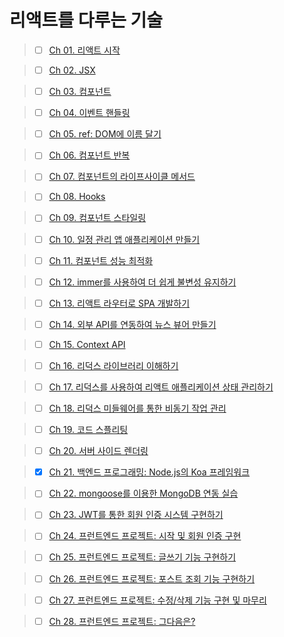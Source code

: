 # 리액트를 다루는 기술

> - [ ] [Ch 01. 리액트 시작](https://github.com/ding-co/react-study-detail/tree/main/ch01)

> - [ ] [Ch 02. JSX](https://github.com/ding-co/react-study-detail/tree/main/ch02)

> - [ ] [Ch 03. 컴포넌트](https://github.com/ding-co/react-study-detail/tree/main/ch03)

> - [ ] [Ch 04. 이벤트 핸들링](https://github.com/ding-co/react-study-detail/tree/main/ch04)

> - [ ] [Ch 05. ref: DOM에 이름 달기](https://github.com/ding-co/react-study-detail/tree/main/ch05)

> - [ ] [Ch 06. 컴포넌트 반복](https://github.com/ding-co/react-study-detail/tree/main/ch06)

> - [ ] [Ch 07. 컴포넌트의 라이프사이클 메서드](https://github.com/ding-co/react-study-detail/tree/main/ch07)

> - [ ] [Ch 08. Hooks](https://github.com/ding-co/react-study-detail/tree/main/ch08)

> - [ ] [Ch 09. 컴포넌트 스타일링](https://github.com/ding-co/react-study-detail/tree/main/ch09)

> - [ ] [Ch 10. 일정 관리 앱 애플리케이션 만들기](https://github.com/ding-co/react-study-detail/tree/main/ch10)

> - [ ] [Ch 11. 컴포넌트 성능 최적화](https://github.com/ding-co/react-study-detail/tree/main/ch11)

> - [ ] [Ch 12. immer를 사용하여 더 쉽게 불변성 유지하기](https://github.com/ding-co/react-study-detail/tree/main/ch12)

> - [ ] [Ch 13. 리액트 라우터로 SPA 개발하기](https://github.com/ding-co/react-study-detail/tree/main/ch13)

> - [ ] [Ch 14. 외부 API를 연동하여 뉴스 뷰어 만들기](https://github.com/ding-co/react-study-detail/tree/main/ch14)

> - [ ] [Ch 15. Context API](https://github.com/ding-co/react-study-detail/tree/main/ch15)

> - [ ] [Ch 16. 리덕스 라이브러리 이해하기](https://github.com/ding-co/react-study-detail/tree/main/ch16)

> - [ ] [Ch 17. 리덕스를 사용하여 리액트 애플리케이션 상태 관리하기](https://github.com/ding-co/react-study-detail/tree/main/ch17)

> - [ ] [Ch 18. 리덕스 미들웨어를 통한 비동기 작업 관리](https://github.com/ding-co/react-study-detail/tree/main/ch18)

> - [ ] [Ch 19. 코드 스플리팅](https://github.com/ding-co/react-study-detail/tree/main/ch19)

> - [ ] [Ch 20. 서버 사이드 렌더링](https://github.com/ding-co/react-study-detail/tree/main/ch20)

> - [x] [Ch 21. 백엔드 프로그래밍: Node.js의 Koa 프레임워크](https://github.com/ding-co/react-study-detail/tree/main/ch21)

> - [ ] [Ch 22. mongoose를 이용한 MongoDB 연동 실습](https://github.com/ding-co/react-study-detail/tree/main/ch22)

> - [ ] [Ch 23. JWT를 통한 회원 인증 시스템 구현하기](https://github.com/ding-co/react-study-detail/tree/main/ch23)

> - [ ] [Ch 24. 프런트엔드 프로젝트: 시작 및 회원 인증 구현](https://github.com/ding-co/react-study-detail/tree/main/ch24)

> - [ ] [Ch 25. 프런트엔드 프로젝트: 글쓰기 기능 구현하기](https://github.com/ding-co/react-study-detail/tree/main/ch25)

> - [ ] [Ch 26. 프런트엔드 프로젝트: 포스트 조회 기능 구현하기](https://github.com/ding-co/react-study-detail/tree/main/ch26)

> - [ ] [Ch 27. 프런트엔드 프로젝트: 수정/삭제 기능 구현 및 마무리](https://github.com/ding-co/react-study-detail/tree/main/ch27)

> - [ ] [Ch 28. 프런트엔드 프로젝트: 그다음은?](https://github.com/ding-co/react-study-detail/tree/main/ch28)
